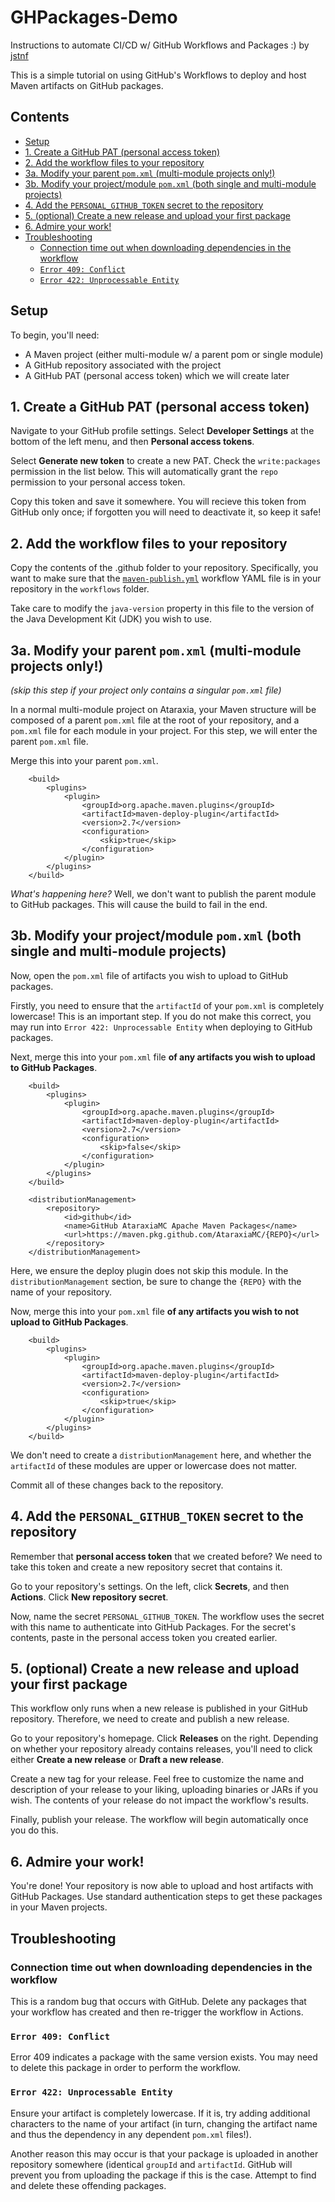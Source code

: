# GHPackages-Demo
Instructions to automate CI/CD w/ GitHub Workflows and Packages :) by [jstnf](https://github.com/jstnf)

This is a simple tutorial on using GitHub's Workflows to deploy and host Maven artifacts on GitHub packages.

## Contents
* [Setup](#setup)
* [1. Create a GitHub PAT (personal access token)](#1-create-a-github-pat-personal-access-token)
* [2. Add the workflow files to your repository](#2-add-the-workflow-files-to-your-repository)
* [3a. Modify your parent `pom.xml` (multi-module projects only!)](#3a-modify-your-parent-pomxml-multi-module-projects-only)
* [3b. Modify your project/module `pom.xml` (both single and multi-module projects)](3b-modify-your-projectmodule-pomxml-both-single-and-multi-module-projects)
* [4. Add the `PERSONAL_GITHUB_TOKEN` secret to the repository](#4-add-the-personal_github_token-secret-to-the-repository)
* [5. (optional) Create a new release and upload your first package](#5-optional-create-a-new-release-and-upload-your-first-package)
* [6. Admire your work!](#6-admire-your-work)
* [Troubleshooting](#troubleshooting)
  * [Connection time out when downloading dependencies in the workflow](#connection-time-out-when-downloading-dependencies-in-the-workflow)
  * [`Error 409: Conflict`](#error-409-conflict)
  * [`Error 422: Unprocessable Entity`](#error-422-unprocessable-entity)

## Setup
To begin, you'll need:
* A Maven project (either multi-module w/ a parent pom or single module)
* A GitHub repository associated with the project
* A GitHub PAT (personal access token) which we will create later

## 1. Create a GitHub PAT (personal access token)
Navigate to your GitHub profile settings. Select **Developer Settings** at the bottom of the left menu, and then **Personal access tokens**.

Select **Generate new token** to create a new PAT. Check the `write:packages` permission in the list below. This will automatically grant the `repo` permission to your personal access token.

Copy this token and save it somewhere. You will recieve this token from GitHub only once; if forgotten you will need to deactivate it, so keep it safe!

## 2. Add the workflow files to your repository
Copy the contents of the .github folder to your repository. Specifically, you want to make sure that the [`maven-publish.yml`](https://github.com/AtaraxiaMC/GHPackages-Demo/blob/main/.github/workflows/maven-publish.yml) workflow YAML file is in your repository in the `workflows` folder.

Take care to modify the `java-version` property in this file to the version of the Java Development Kit (JDK) you wish to use.

## 3a. Modify your parent `pom.xml` (multi-module projects only!)
*(skip this step if your project only contains a singular `pom.xml` file)*

In a normal multi-module project on Ataraxia, your Maven structure will be composed of a parent `pom.xml` file at the root of your repository, and a `pom.xml` file for each module in your project. For this step, we will enter the parent `pom.xml` file.

Merge this into your parent `pom.xml`.
```lang=xml
    <build>
        <plugins>
            <plugin>
                <groupId>org.apache.maven.plugins</groupId>
                <artifactId>maven-deploy-plugin</artifactId>
                <version>2.7</version>
                <configuration>
                    <skip>true</skip>
                </configuration>
            </plugin>
        </plugins>
    </build>
```

*What's happening here?* Well, we don't want to publish the parent module to GitHub packages. This will cause the build to fail in the end.

## 3b. Modify your project/module `pom.xml` (both single and multi-module projects)
Now, open the `pom.xml` file of artifacts you wish to upload to GitHub packages.

Firstly, you need to ensure that the `artifactId` of your `pom.xml` is completely lowercase! This is an important step. If you do not make this correct, you may run into `Error 422: Unprocessable Entity` when deploying to GitHub packages.

Next, merge this into your `pom.xml` file **of any artifacts you wish to upload to GitHub Packages**.
```lang=xml
    <build>
        <plugins>
            <plugin>
                <groupId>org.apache.maven.plugins</groupId>
                <artifactId>maven-deploy-plugin</artifactId>
                <version>2.7</version>
                <configuration>
                    <skip>false</skip>
                </configuration>
            </plugin>
        </plugins>
    </build>
    
    <distributionManagement>
        <repository>
            <id>github</id>
            <name>GitHub AtaraxiaMC Apache Maven Packages</name>
            <url>https://maven.pkg.github.com/AtaraxiaMC/{REPO}</url>
        </repository>
    </distributionManagement>
```

Here, we ensure the deploy plugin does not skip this module. In the `distributionManagement` section, be sure to change the `{REPO}` with the name of your repository.

Now, merge this into your `pom.xml` file **of any artifacts you wish to not upload to GitHub Packages**.
```lang=xml
    <build>
        <plugins>
            <plugin>
                <groupId>org.apache.maven.plugins</groupId>
                <artifactId>maven-deploy-plugin</artifactId>
                <version>2.7</version>
                <configuration>
                    <skip>true</skip>
                </configuration>
            </plugin>
        </plugins>
    </build>
```

We don't need to create a `distributionManagement` here, and whether the `artifactId` of these modules are upper or lowercase does not matter.

Commit all of these changes back to the repository.

## 4. Add the `PERSONAL_GITHUB_TOKEN` secret to the repository
Remember that **personal access token** that we created before? We need to take this token and create a new repository secret that contains it.

Go to your repository's settings. On the left, click **Secrets**, and then **Actions**. Click **New repository secret**.

Now, name the secret `PERSONAL_GITHUB_TOKEN`. The workflow uses the secret with this name to authenticate into GitHub Packages. For the secret's contents, paste in the personal access token you created earlier.

## 5. (optional) Create a new release and upload your first package
This workflow only runs when a new release is published in your GitHub repository. Therefore, we need to create and publish a new release.

Go to your repository's homepage. Click **Releases** on the right. Depending on whether your repository already contains releases, you'll need to click either **Create a new release** or **Draft a new release**.

Create a new tag for your release. Feel free to customize the name and description of your release to your liking, uploading binaries or JARs if you wish. The contents of your release do not impact the workflow's results.

Finally, publish your release. The workflow will begin automatically once you do this.

## 6. Admire your work!
You're done! Your repository is now able to upload and host artifacts with GitHub Packages. Use standard authentication steps to get these packages in your Maven projects.

## Troubleshooting
### Connection time out when downloading dependencies in the workflow
This is a random bug that occurs with GitHub. Delete any packages that your workflow has created and then re-trigger the workflow in Actions.

### `Error 409: Conflict`
Error 409 indicates a package with the same version exists. You may need to delete this package in order to perform the workflow.

### `Error 422: Unprocessable Entity`
Ensure your artifact is completely lowercase. If it is, try adding additional characters to the name of your artifact (in turn, changing the artifact name and thus the dependency in any dependent `pom.xml` files!).

Another reason this may occur is that your package is uploaded in another repository somewhere (identical `groupId` and `artifactId`. GitHub will prevent you from uploading the package if this is the case. Attempt to find and delete these offending packages.
